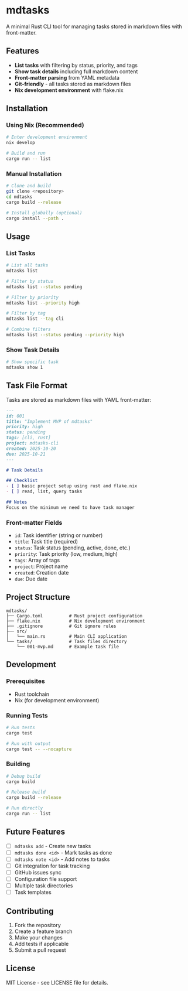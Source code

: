 # mdtasks

A minimal Rust CLI tool for managing tasks stored in markdown files with front-matter.

## Features

- **List tasks** with filtering by status, priority, and tags
- **Show task details** including full markdown content
- **Front-matter parsing** from YAML metadata
- **Git-friendly** - all tasks stored as markdown files
- **Nix development environment** with flake.nix

## Installation

### Using Nix (Recommended)

```bash
# Enter development environment
nix develop

# Build and run
cargo run -- list
```

### Manual Installation

```bash
# Clone and build
git clone <repository>
cd mdtasks
cargo build --release

# Install globally (optional)
cargo install --path .
```

## Usage

### List Tasks

```bash
# List all tasks
mdtasks list

# Filter by status
mdtasks list --status pending

# Filter by priority
mdtasks list --priority high

# Filter by tag
mdtasks list --tag cli

# Combine filters
mdtasks list --status pending --priority high
```

### Show Task Details

```bash
# Show specific task
mdtasks show 1
```

## Task File Format

Tasks are stored as markdown files with YAML front-matter:

```markdown
---
id: 001
title: "Implement MVP of mdtasks"
priority: high
status: pending
tags: [cli, rust]
project: mdtasks-cli
created: 2025-10-20
due: 2025-10-21
---

# Task Details

## Checklist
- [ ] basic project setup using rust and flake.nix
- [ ] read, list, query tasks

## Notes
Focus on the minimum we need to have task manager
```

### Front-matter Fields

- `id`: Task identifier (string or number)
- `title`: Task title (required)
- `status`: Task status (pending, active, done, etc.)
- `priority`: Task priority (low, medium, high)
- `tags`: Array of tags
- `project`: Project name
- `created`: Creation date
- `due`: Due date

## Project Structure

```
mdtasks/
├── Cargo.toml          # Rust project configuration
├── flake.nix           # Nix development environment
├── .gitignore          # Git ignore rules
├── src/
│   └── main.rs         # Main CLI application
└── tasks/              # Task files directory
    └── 001-mvp.md      # Example task file
```

## Development

### Prerequisites

- Rust toolchain
- Nix (for development environment)

### Running Tests

```bash
# Run tests
cargo test

# Run with output
cargo test -- --nocapture
```

### Building

```bash
# Debug build
cargo build

# Release build
cargo build --release

# Run directly
cargo run -- list
```

## Future Features

- [ ] `mdtasks add` - Create new tasks
- [ ] `mdtasks done <id>` - Mark tasks as done
- [ ] `mdtasks note <id>` - Add notes to tasks
- [ ] Git integration for task tracking
- [ ] GitHub issues sync
- [ ] Configuration file support
- [ ] Multiple task directories
- [ ] Task templates

## Contributing

1. Fork the repository
2. Create a feature branch
3. Make your changes
4. Add tests if applicable
5. Submit a pull request

## License

MIT License - see LICENSE file for details.
